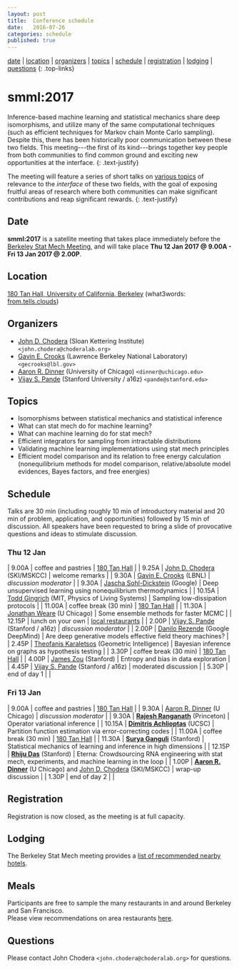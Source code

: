 ```yaml
---
layout: post
title:  Conference schedule
date:   2016-07-26
categories: schedule
published: true
---
```


[date](#date) | [location](#location) | [organizers](#organizers) | [topics](#topics) | [schedule](#schedule) | [registration](#registration) | [lodging](#lodging) | [questions](#questions)
{: .top-links}

# smml:2017

Inference-based machine learning and statistical mechanics share deep isomorphisms, and utilize many of the same computational techniques (such as efficient techniques for Markov chain Monte Carlo sampling).
Despite this, there has been historically poor communication between these two fields.
This meeting---the first of its kind---brings together key people from both communities to find common ground and exciting new opportunities at the interface.
{: .text-justify}

The meeting will feature a series of short talks on [various topics](#topics) of relevance to the *interface* of these two fields, with the goal of exposing fruitful areas of research where both communities can make significant contributions and reap significant rewards.
{: .text-justify}

## Date
<a name="date"></a>

**smml:2017** is a satellite meeting that takes place immediately before the [Berkeley Stat Mech Meeting](http://gold.cchem.berkeley.edu/statmech/current-meeting.html), and will take place **Thu 12 Jan 2017 @ 9.00A - Fri 13 Jan 2017 @ 2.00P**.

## Location
<a name="location"></a>

[180 Tan Hall, University of California, Berkeley](https://goo.gl/maps/nBgw7u7isWs)  (what3words: [from.tells.clouds](http://w3w.co/from.tells.clouds))

## Organizers
<a name="organizers"></a>

* [John D. Chodera](http://choderalab.org) (Sloan Kettering Institute) `<john.chodera@choderalab.org>`
* [Gavin E. Crooks](http://threeplusone.com/gec/) (Lawrence Berkeley National Laboratory) `<gecrooks@lbl.gov>`
* [Aaron R. Dinner](http://dinner-group.uchicago.edu/) (University of Chicago) `<dinner@uchicago.edu>`
* [Vijay S. Pande](https://pande.stanford.edu/) (Stanford University / a16z) `<pande@stanford.edu>`

## Topics
<a name="topics"></a>

* Isomorphisms between statistical mechanics and statistical inference
* What can stat mech do for machine learning?
* What can machine learning do for stat mech?
* Efficient integrators for sampling from intractable distributions
* Validating machine learning implementations using stat mech principles
* Efficient model comparison and its relation to free energy calculation (nonequilibrium methods for model comparison, relative/absolute model evidences, Bayes factors, and free energies)

## Schedule
<a name="schedule"></a>

Talks are 30 min (including roughly 10 min of introductory material and 20 min of problem, application, and opportunities) followed by 15 min of discussion.
All speakers have been requested to bring a slide of provocative questions and ideas to stimulate discussion.

### Thu 12 Jan

| 9.00A | coffee and pastries | [180 Tan Hall](https://goo.gl/maps/nBgw7u7isWs) |
| 9.25A | [John D. Chodera](http://choderalab.org) (SKI/MSKCC) | welcome remarks |
| 9.30A | [Gavin E. Crooks](http://threeplusone.com) (LBNL) | *discussion moderator* |
| 9.30A | [Jascha Sohl-Dickstein](http://www.sohldickstein.com/) (Google) | Deep unsupervised learning using nonequilibrium thermodynamics |
| 10.15A | [Todd Gingrich](http://www.mit.edu/~toddging/) (MIT, Physics of Living Systems) | Sampling low-dissipation protocols |
| 11.00A | coffee break (30 min) | [180 Tan Hall](https://goo.gl/maps/nBgw7u7isWs) |
| 11.30A | [Jonathan Weare](https://galton.uchicago.edu/faculty/weare.shtml) (U Chicago) | Some ensemble methods for faster MCMC |
| 12.15P | lunch on your own | [local restaurants](http://gold.cchem.berkeley.edu/statmech/recommended-restaurants.html) |
| 2.00P | [Vijay S. Pande](https://pande.stanford.edu/) (Stanford / a16z) | *discussion moderator* |
| 2.00P | [Danilo Rezende](https://twitter.com/deepspiker) (Google DeepMind) | Are deep generative models effective field theory machines? |
| 2.45P | [Theofanis Karaletsos](https://twitter.com/Tkaraletsos) (Geometric Intelligence) | Bayesian inference on graphs as hypothesis testing |
| 3.30P | coffee break (30 min) | [180 Tan Hall](https://goo.gl/maps/nBgw7u7isWs) |
| 4.00P | [James Zou](https://sites.google.com/site/jamesyzou/) (Stanford) | Entropy and bias in data exploration |
| 4.45P | [Vijay S. Pande](https://pande.stanford.edu/) (Stanford / a16z) | moderated discussion |
| 5.30P | end of day 1 | |

### Fri 13 Jan

| 9.00A | coffee and pastries | [180 Tan Hall](https://goo.gl/maps/nBgw7u7isWs) |
| 9.30A | [Aaron R. Dinner](http://dinner-group.uchicago.edu/) (U Chicago) | *discussion moderator* |
| 9.30A | **[Rajesh Ranganath](https://www.cs.princeton.edu/~rajeshr/)** (Princeton) | Operator variational inference |
| 10.15A | **[Dimitris Achlioptas](https://users.soe.ucsc.edu/~optas/)** (UCSC) | Partition function estimation via error-correcting codes |
| 11.00A | coffee break (30 min) | [180 Tan Hall](https://goo.gl/maps/nBgw7u7isWs) |
| 11.30A | **[Surya Ganguli](https://ganguli-gang.stanford.edu/)** (Stanford) | Statistical mechanics of learning and inference in high dimensions |
| 12.15P | **[Rhiju Das](https://daslab.stanford.edu/)** (Stanford) | Eterna: Crowdsourcing RNA engineering with stat mech, experiments, and machine learning in the loop |
| 1.00P | **[Aaron R. Dinner](http://dinner-group.uchicago.edu/)** (U Chicago) and [John D. Chodera](http://choderalab.org) (SKI/MSKCC) | wrap-up discussion |
| 1.30P | end of day 2 | |

## Registration
<a name="registration"></a>

Registration is now closed, as the meeting is at full capacity.

## Lodging
<a name="lodging"></a>

The Berkeley Stat Mech meeting provides a [list of recommended nearby hotels](http://gold.cchem.berkeley.edu/statmech/hotel-accommodations.html).

## Meals
<a name="meals"></a>

Participants are free to sample the many restaurants in and around Berkeley and San Francisco.  
Please view recommendations on area restaurants [here](http://gold.cchem.berkeley.edu/statmech/recommended-restaurants.html).

## Questions
<a name="questions"></a>

Please contact John Chodera `<john.chodera@choderalab.org>` for questions.
